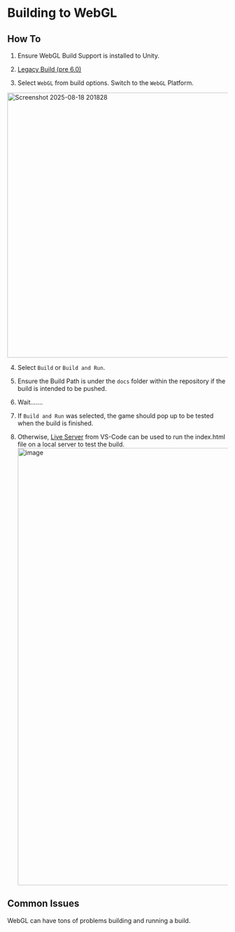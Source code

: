 # Building to WebGL
## How To
1. Ensure WebGL Build Support is installed to Unity.
  
2. [Legacy Build (pre 6.0)](https://docs.unity3d.com/2020.1/Documentation/Manual/webgl-building.html)
  
3. Select `WebGL` from build options. Switch to the `WebGL` Platform. 
<img width="1904" height="604" alt="Screenshot 2025-08-18 201828" src="https://github.com/user-attachments/assets/4edbe606-2bd4-46db-95d6-7161b9a82720" />

4. Select `Build` or `Build and Run`.
   
5. Ensure the Build Path is under the `docs` folder within the repository if the build is intended to be pushed.
   
6. Wait.......
    
7. If `Build and Run` was selected, the game should pop up to be tested when the build is finished.
    
8. Otherwise, [Live Server](https://marketplace.visualstudio.com/items?itemName=ritwickdey.LiveServer) from VS-Code can be used to run the index.html file on a local server to test the build.
   <img width="1531" height="997" alt="image" src="https://github.com/user-attachments/assets/13173774-60c3-4b6a-a346-826ff8ed2a65" />

## Common Issues
WebGL can have tons of problems building and running a build. 
